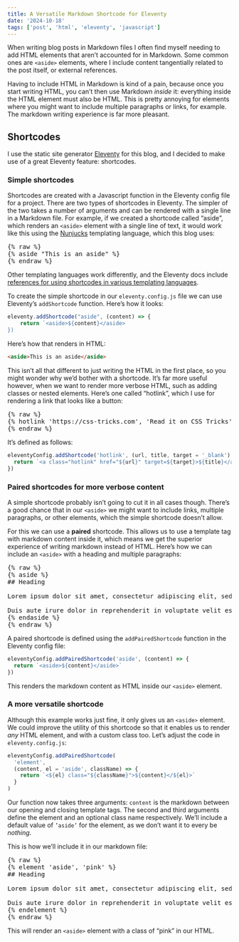 ```yaml
---
title: A Versatile Markdown Shortcode for Eleventy
date: '2024-10-18'
tags: ['post', 'html', 'eleventy', 'javascript']
---
```


When writing blog posts in Markdown files I often find myself needing to add HTML elements that aren’t accounted for in Markdown. Some common ones are `<aside>` elements, where I include content tangentially related to the post itself, or external references.

<!--excerpt-->

Having to include HTML in Markdown is kind of a pain, because once you start writing HTML, you can’t then use Markdown _inside_ it: everything inside the HTML element must also be HTML. This is pretty annoying for elements where you might want to include multiple paragraphs or links, for example. The markdown writing experience is far more pleasant.

## Shortcodes

I use the static site generator [Eleventy](https://www.11ty.dev) for this blog, and I decided to make use of a great Eleventy feature: shortcodes.

### Simple shortcodes

Shortcodes are created with a Javascript function in the Eleventy config file for a project. There are two types of shortcodes in Eleventy. The simpler of the two takes a number of arguments and can be rendered with a single line in a Markdown file. For example, if we created a shortcode called “aside”, which renders an `<aside>` element with a single line of text, it would work like this using the [Nunjucks](https://mozilla.github.io/nunjucks/) templating language, which this blog uses:

<pre class="language-njk">
{% raw %}
{% aside "This is an aside" %}
{% endraw %}
</pre>

Other templating languages work differently, and the Eleventy docs include [references for using shortcodes in various templating languages](https://www.11ty.dev/docs/shortcodes/).

To create the simple shortcode in our `eleventy.config.js` file we can use Eleventy’s `addShortcode` function. Here’s how it looks:

```js
eleventy.addShortcode("aside", (content) => {
	return `<aside>${content}</aside>
})
```

Here’s how that renders in HTML:

```html
<aside>This is an aside</aside>
```

This isn’t all that different to just writing the HTML in the first place, so you might wonder why we’d bother with a shortcode. It’s far more useful however, when we want to render more verbose HTML, such as adding classes or nested elements. Here’s one called “hotlink”, which I use for rendering a link that looks like a button:

<pre class="language-njk">
{% raw %}
{% hotlink 'https://css-tricks.com', 'Read it on CSS Tricks' %}
{% endraw %}
</pre>

It’s defined as follows:

```js
eleventyConfig.addShortcode('hotlink', (url, title, target = '_blank') => {
  return `<a class="hotlink" href="${url}" target=${target}>${title}</a>`
})
```

### Paired shortcodes for more verbose content

A simple shortcode probably isn’t going to cut it in all cases though. There’s a good chance that in our `<aside>` we might want to include links, multiple paragraphs, or other elements, which the simple shortcode doesn’t allow.

For this we can use a **paired** shortcode. This allows us to use a template tag with markdown content inside it, which means we get the superior experience of writing markdown instead of HTML. Here’s how we can include an `<aside>` with a heading and multiple paragraphs:

<pre class="language-njk">
{% raw %}
{% aside %}
## Heading

Lorem ipsum dolor sit amet, consectetur adipiscing elit, sed do eiusmod tempor incididunt ut labore et dolore magna aliqua. Ut enim ad minim veniam, quis nostrud exercitation ullamco laboris nisi ut aliquip ex ea commodo consequat.

Duis aute irure dolor in reprehenderit in voluptate velit esse cillum dolore eu fugiat nulla pariatur.
{% endaside %}
{% endraw %}
</pre>

A paired shortcode is defined using the `addPairedShortcode` function in the Eleventy config file:

```js
eleventyConfig.addPairedShortcode('aside', (content) => {
  return `<aside>${content}</aside>`
})
```

This renders the markdown content as HTML inside our `<aside>` element.

### A more versatile shortcode

Although this example works just fine, it only gives us an `<aside>` element. We could improve the utility of this shortcode so that it enables us to render _any_ HTML element, and with a custom class too. Let’s adjust the code in `eleventy.config.js`:

```js
eleventyConfig.addPairedShortcode(
  'element',
  (content, el = 'aside', className) => {
    return `<${el} class="${className}">${content}</${el}>`
  }
)
```

Our function now takes three arguments: `content` is the markdown between our opening and closing template tags. The second and third arguments define the element and an optional class name respectively. We’ll include a default value of `’aside’` for the element, as we don’t want it to every be _nothing_.

This is how we’ll include it in our markdown file:

<pre class="language-njk">
{% raw %}
{% element 'aside', 'pink' %}
## Heading

Lorem ipsum dolor sit amet, consectetur adipiscing elit, sed do eiusmod tempor incididunt ut labore et dolore magna aliqua. Ut enim ad minim veniam, quis nostrud exercitation ullamco laboris nisi ut aliquip ex ea commodo consequat.

Duis aute irure dolor in reprehenderit in voluptate velit esse cillum dolore eu fugiat nulla pariatur.
{% endelement %}
{% endraw %}
</pre>

This will render an `<aside>` element with a class of “pink” in our HTML.
